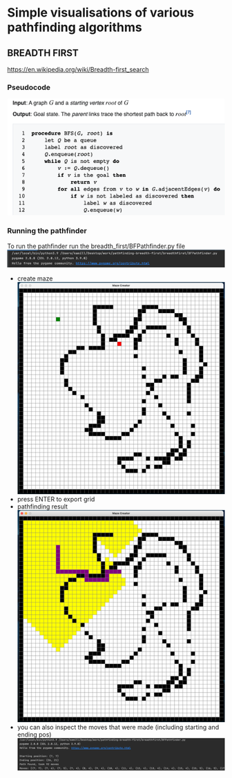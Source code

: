 # Simple visualisations of various pathfinding algorithms

## BREADTH FIRST

https://en.wikipedia.org/wiki/Breadth-first_search

### Pseudocode

![Pseudocode](breadth_first/resources/pseudocode.png)

### Running the pathfinder

To run the pathfinder run the breadth_first/BFPathfinder.py file
![Run](breadth_first/resources/run.png)

- create maze
  ![CreateMaze](breadth_first/resources/create_maze.png)
- press ENTER to export grid
- pathfinding result
  ![Result](breadth_first/resources/result.png)
- you can also inspect the moves that were made (including starting and ending pos)
  ![Moves](breadth_first/resources/moves.png)